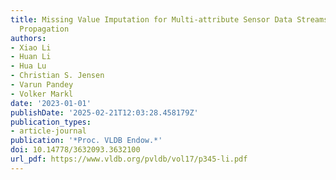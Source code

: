 ```yaml
---
title: Missing Value Imputation for Multi-attribute Sensor Data Streams via Message
  Propagation
authors:
- Xiao Li
- Huan Li
- Hua Lu
- Christian S. Jensen
- Varun Pandey
- Volker Markl
date: '2023-01-01'
publishDate: '2025-02-21T12:03:28.458179Z'
publication_types:
- article-journal
publication: '*Proc. VLDB Endow.*'
doi: 10.14778/3632093.3632100
url_pdf: https://www.vldb.org/pvldb/vol17/p345-li.pdf
---
```


